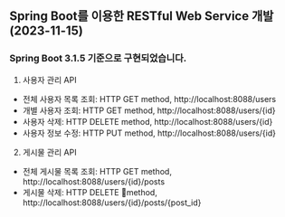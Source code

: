 ## Spring Boot를 이용한 RESTful Web Service 개발 (2023-11-15)
### Spring Boot 3.1.5 기준으로 구현되었습니다.

1. 사용자 관리 API
* 전체 사용자 목록 조회: HTTP GET method, http://localhost:8088/users
* 개별 사용자 조회: HTTP GET method, http://localhost:8088/users/{id}
* 사용자 삭제: HTTP DELETE method, http://localhost:8088/users/{id}
* 사용자 정보 수정: HTTP PUT method, http://localhost:8088/users/{id}

2. 게시물 관리 API
* 전체 게시물 목록 조회: HTTP GET method, http://localhost:8088/users/{id}/posts
* 게시물 삭제: HTTP DELETE method, http://localhost:8088/users/{id}/posts/{post_id}

